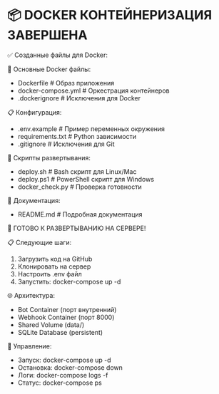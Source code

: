 📦 DOCKER КОНТЕЙНЕРИЗАЦИЯ ЗАВЕРШЕНА
=====================================

✅ Созданные файлы для Docker:

🐳 Основные Docker файлы:
- Dockerfile                 # Образ приложения
- docker-compose.yml         # Оркестрация контейнеров
- .dockerignore              # Исключения для Docker

📋 Конфигурация:
- .env.example               # Пример переменных окружения
- requirements.txt           # Python зависимости
- .gitignore                 # Исключения для Git

🚀 Скрипты развертывания:
- deploy.sh                  # Bash скрипт для Linux/Mac
- deploy.ps1                 # PowerShell скрипт для Windows
- docker_check.py            # Проверка готовности

📖 Документация:
- README.md                  # Подробная документация

🎯 ГОТОВО К РАЗВЕРТЫВАНИЮ НА СЕРВЕРЕ!

📋 Следующие шаги:
1. Загрузить код на GitHub
2. Клонировать на сервер
3. Настроить .env файл
4. Запустить: docker-compose up -d

🌐 Архитектура:
- Bot Container     (порт внутренний)
- Webhook Container (порт 8000)
- Shared Volume     (data/)
- SQLite Database   (persistent)

🔧 Управление:
- Запуск:      docker-compose up -d
- Остановка:   docker-compose down
- Логи:        docker-compose logs -f
- Статус:      docker-compose ps
